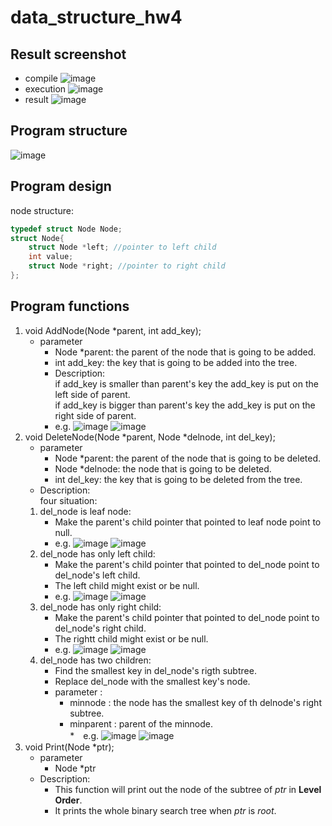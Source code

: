 # data_structure_hw4
## Result screenshot
* compile
![image](https://github.com/ShawnLu31/data_structure_hw4/blob/main/compile.JPG)
* execution
![image](https://github.com/ShawnLu31/data_structure_hw4/blob/main/execution.JPG)
* result
![image](https://github.com/ShawnLu31/data_structure_hw4/blob/main/diff.JPG)
## Program structure
![image](https://github.com/ShawnLu31/data_structure_hw4/blob/main/structure.png)
## Program design
node structure:
```c
typedef struct Node Node;
struct Node{
	struct Node *left; //pointer to left child
	int value;
	struct Node *right; //pointer to right child
};
 ```
## Program functions
1. void AddNode(Node *parent, int add_key);
	* parameter
		* Node *parent: the parent of the node that is going to be added.
		* int add_key: the key that is going to be added into the tree.
		* Description:  
		if add_key is smaller than parent's key the add_key is put on the left side of parent.  
		if add_key is bigger than parent's key the add_key is put on the right side of parent.  
		* e.g.
		![image](https://github.com/ShawnLu31/data_structure_hw4/blob/main/add1.JPG)
		![image](https://github.com/ShawnLu31/data_structure_hw4/blob/main/add2.JPG)
2. void DeleteNode(Node *parent, Node *delnode, int del_key);
	* parameter
		* Node *parent: the parent of the node that is going to be deleted.
		* Node *delnode: the node that is going to be deleted.
		* int del_key: the key that is going to be deleted from the tree.
	* Description:  
	four situation:
	1. del_node is leaf node:
		* Make the parent's child pointer that pointed to leaf node point to null.
		* e.g.
		![image](https://github.com/ShawnLu31/data_structure_hw4/blob/main/leaf1.JPG)
		![image](https://github.com/ShawnLu31/data_structure_hw4/blob/main/leaf2.JPG)
	2. del_node has only left child:
		* Make the parent's child pointer that pointed to del_node point to del_node's left child.
		* The left child might exist or be null.
		* e.g.
		![image](https://github.com/ShawnLu31/data_structure_hw4/blob/main/left1.JPG)
		![image](https://github.com/ShawnLu31/data_structure_hw4/blob/main/left2.JPG)
	3. del_node has only right child:
		* Make the parent's child pointer that pointed to del_node point to del_node's right child.
		* The rightt child might exist or be null.
		* e.g.
		![image](https://github.com/ShawnLu31/data_structure_hw4/blob/main/right1.JPG)
		![image](https://github.com/ShawnLu31/data_structure_hw4/blob/main/right2.JPG)
	4. del_node has two children:
		* Find the smallest key in del_node's rigth subtree.
		* Replace del_node with the smallest key's node.
		* parameter :
			* minnode : the node has the smallest key of th delnode's right subtree.
			* minparent : parent of the minnode.  
		*　e.g.
		![image](https://github.com/ShawnLu31/data_structure_hw4/blob/main/two1.JPG)
		![image](https://github.com/ShawnLu31/data_structure_hw4/blob/main/two2.JPG)
3. void Print(Node *ptr);
	* parameter
		* Node *ptr
	* Description:
		* This function will print out the node of the subtree of *ptr* in **Level Order**.
		* It prints the whole binary search tree when *ptr* is *root*.
